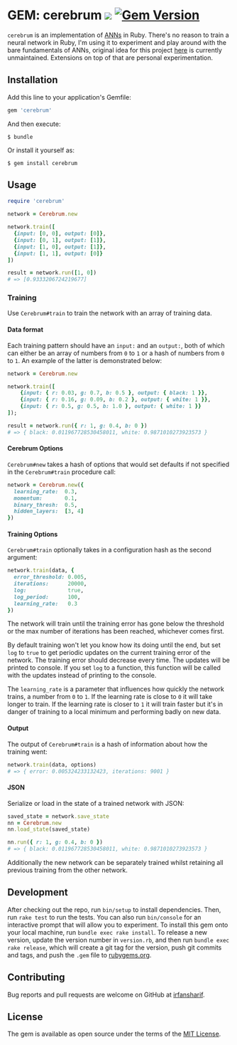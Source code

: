 # GEM: cerebrum ![](https://travis-ci.org/irfansharif/cerebrum.svg?branch=master) [![Gem Version](https://badge.fury.io/rb/cerebrum.svg)](https://badge.fury.io/rb/cerebrum)

`cerebrum` is an implementation of
[ANNs](https://en.wikipedia.org/wiki/Artificial_neural_network)
in Ruby.  There's no reason to train a neural network in Ruby, I'm using it to
experiment and play around with the bare fundamentals of ANNs, original idea
for this project [here](https://github.com/harthur/brain) is currently
unmaintained. Extensions on top of that are personal experimentation.

## Installation

Add this line to your application's Gemfile:

```ruby
gem 'cerebrum'
```

And then execute:

    $ bundle

Or install it yourself as:

    $ gem install cerebrum

## Usage

```ruby
require 'cerebrum'

network = Cerebrum.new

network.train([
  {input: [0, 0], output: [0]},
  {input: [0, 1], output: [1]},
  {input: [1, 0], output: [1]},
  {input: [1, 1], output: [0]}
])

result = network.run([1, 0])
# => [0.9333206724219677]

```

### Training

Use `Cerebrum#train` to train the network with an array of training data.

#### Data format

Each training pattern should have an `input:` and an `output:`, both of which
can either be an array of numbers from `0` to `1` or a hash of numbers from `0`
to `1`. An example of the latter is demonstrated below:

```ruby
network = Cerebrum.new

network.train([
    {input: { r: 0.03, g: 0.7, b: 0.5 }, output: { black: 1 }},
    {input: { r: 0.16, g: 0.09, b: 0.2 }, output: { white: 1 }},
    {input: { r: 0.5, g: 0.5, b: 1.0 }, output: { white: 1 }}
]);

result = network.run({ r: 1, g: 0.4, b: 0 })
# => { black: 0.011967728530458011, white: 0.9871010273923573 }
```

#### Cerebrum Options

`Cerebrum#new` takes a hash of options that would set defaults if not specified in the `Cerebrum#train` procedure call:

```ruby
network = Cerebrum.new({
  learning_rate:  0.3,
  momentum:       0.1,
  binary_thresh:  0.5,
  hidden_layers:  [3, 4]
})
```

#### Training Options

`Cerebrum#train` optionally takes in a configuration hash as the second argument:

```ruby
network.train(data, {
  error_threshold: 0.005,
  iterations:      20000,
  log:             true,
  log_period:      100,
  learning_rate:   0.3
})
```

The network will train until the training error has gone below the threshold or
the max number of iterations has been reached, whichever comes first.

By default training won't let you know how its doing until the end, but set `log`
to `true` to get periodic updates on the current training error of the network.
The training error should decrease every time. The updates will be printed to
console. If you set `log` to a function, this function will be called with the
updates instead of printing to the console.

The `learning_rate` is a parameter that influences how quickly the network
trains, a number from `0` to `1`. If the learning rate is close to `0` it will
take longer to train. If the learning rate is closer to `1` it will train faster
but it's in danger of training to a local minimum and performing badly on new
data.

#### Output

The output of `Cerebrum#train` is a hash of information about how the training went:

```ruby
network.train(data, options)
# => { error: 0.005324233132423, iterations: 9001 }
```

#### JSON

Serialize or load in the state of a trained network with JSON:

``` ruby
saved_state = network.save_state
nn = Cerebrum.new
nn.load_state(saved_state)

nn.run({ r: 1, g: 0.4, b: 0 })
# => { black: 0.011967728530458011, white: 0.9871010273923573 }
```

Additionally the new network can be separately trained whilst retaining all
previous training from the other network.
## Development

After checking out the repo, run `bin/setup` to install dependencies. Then, run
`rake test` to run the tests. You can also run `bin/console` for an interactive
prompt that will allow you to experiment.  To install this gem onto your local
machine, run `bundle exec rake install`. To release a new version, update the
version number in `version.rb`, and then run `bundle exec rake release`, which
will create a git tag for the version, push git commits and tags, and push the
`.gem` file to [rubygems.org](https://rubygems.org).

## Contributing

Bug reports and pull requests are welcome on GitHub at [irfansharif](https://github.com/irfansharif/cerebrum).


## License

The gem is available as open source under the terms of the [MIT License](http://opensource.org/licenses/MIT).

